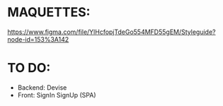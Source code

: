 # MAQUETTES: 

https://www.figma.com/file/YlHcfopjTdeGo554MFD55gEM/Styleguide?node-id=153%3A142

# TO DO: 

- Backend: Devise
- Front: SignIn SignUp (SPA)
